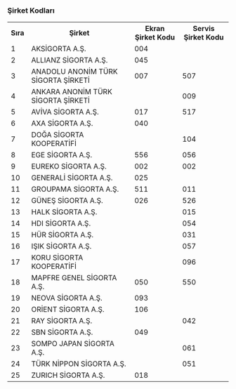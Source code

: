 <h3>Şirket Kodları</h3>
<table>
	<tr>
		<th>Sıra</th>
		<th>Şirket</th>
		<th>Ekran Şirket Kodu</th>
		<th>Servis Şirket Kodu</th>
	</tr>
	<tr>
		<td>1</td>
		<td>AKSİGORTA A.Ş.</td>
		<td>004</td>
		<td></td>
	</tr>
	<tr>
		<td>2</td>
		<td>ALLIANZ SİGORTA A.Ş.</td>
		<td>045</td>
		<td></td>
	</tr>
	<tr>
		<td>3</td>
		<td>ANADOLU ANONİM TÜRK SİGORTA ŞİRKETİ</td>
		<td>007</td>
		<td>507</td>
	</tr>
	<tr>
		<td>4</td>
		<td>ANKARA ANONİM TÜRK SİGORTA ŞİRKETİ</td>
		<td></td>
		<td>009</td>
	</tr>
	<tr>
		<td>5</td>
		<td>AVİVA SİGORTA A.Ş.</td>
		<td>017</td>
		<td>517</td>
	</tr>
	<tr>
		<td>6</td>
		<td>AXA SİGORTA A.Ş.</td>
		<td>040</td>
		<td></td>
	</tr>
	<tr>
		<td>7</td>
		<td>DOĞA SİGORTA KOOPERATİFİ</td>
		<td></td>
		<td>104</td>
	</tr>
	<tr>
		<td>8</td>
		<td>EGE SİGORTA A.Ş.</td>
		<td>556</td>
		<td>056</td>
	</tr>
	<tr>
		<td>9</td>
		<td>EUREKO SİGORTA A.Ş.</td>
		<td>002</td>
		<td>002</td>
	</tr>
	<tr>
		<td>10</td>
		<td>GENERALİ SİGORTA A.Ş.</td>
		<td>025</td>
		<td></td>
	</tr>
	<tr>
		<td>11</td>
		<td>GROUPAMA SİGORTA A.Ş.</td>
		<td>511</td>
		<td>011</td>
	</tr>
	<tr>
		<td>12</td>
		<td>GÜNEŞ SİGORTA A.Ş.</td>
		<td>026</td>
		<td>526</td>
	</tr>
	<tr>
		<td>13</td>
		<td>HALK SİGORTA A.Ş.</td>
		<td></td>
		<td>015</td>
	</tr>
	<tr>
		<td>14</td>
		<td>HDI SİGORTA A.Ş.</td>
		<td></td>
		<td>054</td>
	</tr>
	<tr>
		<td>15</td>
		<td>HÜR SİGORTA A.Ş.</td>
		<td></td>
		<td>031</td>
	</tr>
	<tr>
		<td>16</td>
		<td>IŞIK SİGORTA A.Ş.</td>
		<td></td>
		<td>057</td>
	</tr>
	<tr>
		<td>17</td>
		<td>KORU SİGORTA KOOPERATİFİ</td>
		<td></td>
		<td>096</td>
	</tr>
	<tr>
		<td>18</td>
		<td>MAPFRE GENEL SİGORTA A.Ş.</td>
		<td>050</td>
		<td>550</td>
	</tr>
	<tr>
		<td>19</td>
		<td>NEOVA SİGORTA A.Ş.</td>
		<td>093</td>
		<td></td>
	</tr>
	<tr>
		<td>20</td>
		<td>ORİENT SİGORTA A.Ş.</td>
		<td>106</td>
		<td></td>
	</tr>
	<tr>
		<td>21</td>
		<td>RAY SİGORTA A.Ş.</td>
		<td></td>
		<td>042</td>
	</tr>
	<tr>
		<td>22</td>
		<td>SBN SİGORTA A.Ş.</td>
		<td>049</td>
		<td></td>
	</tr>
	<tr>
		<td>23</td>
		<td>SOMPO JAPAN SİGORTA A.Ş.</td>
		<td></td>
		<td>061</td>
	</tr>
	<tr>
		<td>24</td>
		<td>TÜRK NİPPON SİGORTA A.Ş.</td>
		<td></td>
		<td>051</td>
	</tr>
	<tr>
		<td>25</td>
		<td>ZURICH SİGORTA A.Ş.</td>
		<td>018</td>
		<td></td>
	</tr>
</table>
